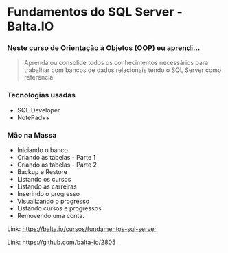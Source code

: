 <h1> Fundamentos do SQL Server - Balta.IO </h1> 

### Neste curso de Orientação à Objetos (OOP) eu aprendi...
> Aprenda ou consolide todos os conhecimentos necessários para trabalhar com bancos de dados relacionais tendo o SQL Server como referência.

### Tecnologias usadas
- SQL Developer
- NotePad++

### Mão na Massa 
- Iniciando o banco
- Criando as tabelas - Parte 1
- Criando as tabelas - Parte 2
- Backup e Restore
- Listando os cursos
- Listando as carreiras
- Inserindo o progresso
- Visualizando o progresso
- Listando cursos e progressos
- Removendo uma conta.


Link: https://balta.io/cursos/fundamentos-sql-server

Link: https://github.com/balta-io/2805
